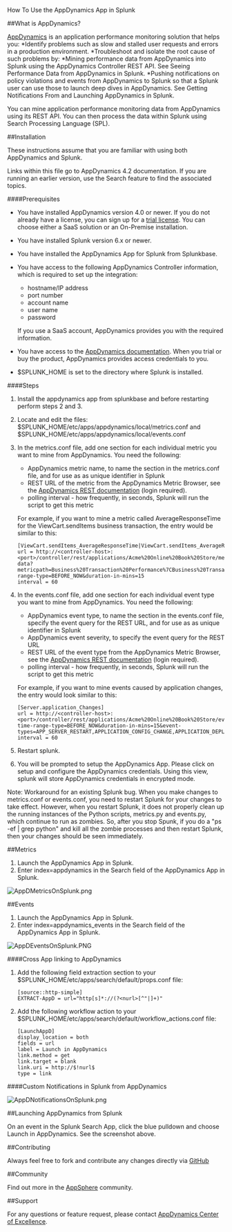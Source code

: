 
How To Use the AppDynamics App in Splunk

##What is AppDynamics?

[AppDynamics](http://www.appdynamics.com) is an application performance monitoring solution that helps you:
*Identify problems such as slow and stalled user requests and errors in a production environment.
*Troubleshoot and isolate the root cause of such problems by: 
*Mining performance data from AppDynamics into Splunk using the AppDynamics Controller REST API. See Seeing Performance Data from AppDynamics in Splunk. 
*Pushing notifications on policy violations and events from AppDynamics to Splunk so that a Splunk user can use those to launch deep dives in AppDynamics. See Getting Notifications From and Launching AppDynamics in Splunk.

You can mine application performance monitoring data from AppDynamics using its REST API. You can then process the data within Splunk using Search Processing Language (SPL). 

##Installation

These instructions assume that you are familiar with using both AppDynamics and Splunk. 

Links within this file go to AppDynamics 4.2 documentation. If you are running an earlier version, use the Search feature to find the associated topics.

####Prerequisites


- You have installed AppDynamics version 4.0 or newer. If you do not already have a license, you can sign up for a [trial license]( https://portal.appdynamics.com/account/signup/signupForm/). You can choose either a SaaS solution or an On-Premise installation.
- You have installed Splunk version 6.x or newer.
- You have installed the AppDynamics App for Splunk from Splunkbase. 
- You have access to the following AppDynamics Controller information, which is required to set up the integration: 
   - hostname/IP address
   - port number
   - account name
   - user name
   - password
   
    If you use a SaaS account, AppDynamics provides you with the required information.
- You have access to the [AppDynamics documentation](https://docs.appdynamics.com/display/PRO42/AppDynamics+Essentials). When you trial or buy the product, AppDynamics provides access credentials to you.
- $SPLUNK_HOME is set to the directory where Splunk is installed.

####Steps
1.  Install the appdynamics app from splunkbase and before restarting perform steps 2 and 3.
2.  Locate and edit the files: $SPLUNK_HOME/etc/apps/appdynamics/local/metrics.conf and $SPLUNK_HOME/etc/apps/appdynamics/local/events.conf
3.  In the metrics.conf file, add one section for each individual metric you want to mine from AppDynamics. You need the following:
    -   AppDynamics metric name, to name the section in the metrics.conf file, and for use as as unique identifier in Splunk
    -   REST URL of the metric from the AppDynamics Metric Browser, see the [AppDynamics REST documentation](https://docs.appdynamics.com/display/PRO42/Using+the+Controller+APIs)  (login required).
    -   polling interval - how frequently, in seconds, Splunk will run the script to get this metric

    For example, if you want to mine a metric called AverageResponseTime for the ViewCart.sendItems business transaction, the entry would be similar to this:
    
        [ViewCart.sendItems_AverageResponseTime|ViewCart.sendItems_AverageResponseTime]  
        url = http://<controller-host>:<port>/controller/rest/applications/Acme%20Online%20Book%20Store/metric-data?metricpath=Business%20Transaction%20Performance%7CBusiness%20Transactions%7CECommerce%7CViewCart.sendItems%7CAverage%20Response%20Time%20(ms)&time-range-type=BEFORE_NOW&duration-in-mins=15  
        interval = 60  
        
        
4.  In the events.conf file, add one section for each individual event type you want to mine from AppDynamics. You need the following:
    -   AppDynamics event type, to name the section in the events.conf file, specify the event query for the REST URL, and for use as as unique identifier in Splunk
    -   AppDynamics event severity, to specify the event query for the REST URL
    -   REST URL of the event type from the AppDynamics Metric Browser, see the [AppDynamics REST documentation](http://docs.appdynamics.com/display/PRO13S/Use+the+AppDynamics+REST+API#UsetheAppDynamicsRESTAPI-Retrieveeventdata)  (login required).
    -   polling interval - how frequently, in seconds, Splunk will run the script to get this metric

    For example, if you want to mine events caused by application changes, the entry would look similar to this:

        [Server.application_Changes]  
        url = http://<controller-host>:<port>/controller/rest/applications/Acme%20Online%20Book%20Store/events?time-range-type=BEFORE_NOW&duration-in-mins=15&event-types=APP_SERVER_RESTART,APPLICATION_CONFIG_CHANGE,APPLICATION_DEPLOYMENT&severities=INFO,WARN,ERROR  
        interval = 60  

5.  Restart splunk.
6.  You will be prompted to setup the AppDynamics App. Please click on setup and configure the AppDynamics credentials. Using this view, splunk will store AppDynamics credentials in encrypted mode.

Note: Workaround for an existing Splunk bug. When you make changes to metrics.conf or events.conf, you need to restart Splunk for your changes to take effect. However, when you restart Splunk, it does not properly clean up the running instances of the Python scripts, metrics.py and events.py, which continue to run as zombies. So, after you stop Spunk, if you do a "ps -ef | grep python" and kill all the zombie processes and then restart Splunk, then your changes should be seen immediately.

##Metrics

1.  Launch the AppDynamics App in Splunk.
2.  Enter index=appdynamics in the Search field of the AppDynamics App in Splunk.  

![AppDMetricsOnSplunk.png](100353)

##Events

1.  Launch the AppDynamics App in Splunk.
2.  Enter index=appdynamics_events in the Search field of the AppDynamics App in Splunk.  

![AppDEventsOnSplunk.PNG](120359)




####Cross App linking to AppDynamics

1.  Add the following field extraction section to your $SPLUNK_HOME/etc/apps/search/default/props.conf file:
    
		[source::http-simple]  
		EXTRACT-AppD = url="http[s]*://(?<nurl>[^"|]+)"
    	
2.  Add the following workflow action to your $SPLUNK_HOME/etc/apps/search/default/workflow_actions.conf file:
    
		[LaunchAppD]  
		display_location = both  
		fields = url  
		label = Launch in AppDynamics  
		link.method = get  
		link.target = blank  
		link.uri = http://$!nurl$  
		type = link
    
####Custom Notifications in Splunk from AppDynamics

![AppDNotificationsOnSplunk.png](100352)

##Launching AppDynamics from Splunk

On an event in the Splunk Search App, click the blue pulldown and choose Launch in AppDynamics. See the screenshot above.


##Contributing

Always feel free to fork and contribute any changes directly via [GitHub](https://github.com/Appdynamics/splunkbaseapp)

##Community

Find out more in the [AppSphere](https://www.appdynamics.com/community/exchange/) community.

##Support

For any questions or feature request, please contact [AppDynamics Center of Excellence](mailto:help@appdynamics.com).

